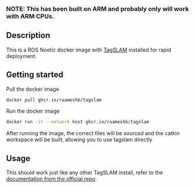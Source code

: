 ### NOTE: This has been built on ARM and probably only will work with ARM CPUs.
## Description
This is a ROS Noetic docker image with [TagSLAM](https://github.com/berndpfrommer/tagslam) installed for rapid deployment.

## Getting started
Pull the docker image
```bash
docker pull ghcr.io/raameshb/tagslam
```
Run the docker image
```bash
docker run -it --network host ghcr.io/raameshb/tagslam
```
After running the image, the correct files will be sourced and the catkin workspace will be built, allowing you to use tagslam directly

## Usage
This should work just like any other TagSLAM install, refer to the [documentation from the official repo](https://berndpfrommer.github.io/tagslam_web/).
